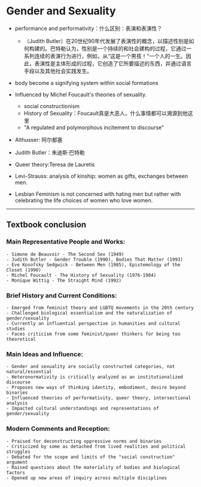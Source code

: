 # Gender and Sexuality

- performance and performativity：什么区别：表演和表演性？
  - （Judith Butler）在20世纪90年代发展了表演性的概念，以描述性别是如何构建的。巴特勒认为，性别是一个持续的和社会建构的过程，它通过一系列连续的表演行为进行，例如，从“这是一个男孩！“一个人的一生。因此，表演性是主体形成的过程，它创造了它所要描述的东西，并通过语言手段以及其他社会实践发生。
- body become a signifying system within social formations
- Influenced by Michel Foucault's theories of sexuality.
  - social constructionism
  - History of Sexuality：Foucault真是大恶人，什么事情都可以溯源到他这里
  - "A regulated and polymorphous incitement to discourse"
- Althusser: 阿尔都塞
- Judith Butler：朱迪斯·巴特勒

- Queer theory:Teresa de Lauretis
- Levi-Strauss: analysis of kinship: women as gifts, exchanges between men.
- Lesbian Feminism is not concerned with hating men but rather with celebrating the life choices of women who love women.

-----------



## Textbook conclusion


### Main Representative People and Works:
    - Simone de Beauvoir - The Second Sex (1949)
    - Judith Butler - Gender Trouble (1990), Bodies That Matter (1993)
    - Eve Kosofsky Sedgwick - Between Men (1985), Epistemology of the Closet (1990)
    - Michel Foucault - The History of Sexuality (1976-1984)
    - Monique Wittig - The Straight Mind (1992)

### Brief History and Current Conditions:
    - Emerged from feminist theory and LGBTQ movements in the 20th century
    - Challenged biological essentialism and the naturalization of gender/sexuality
    - Currently an influential perspective in humanities and cultural studies
    - Faces criticism from some feminist/queer thinkers for being too theoretical

### Main Ideas and Influence:
    - Gender and sexuality are socially constructed categories, not natural/essential
    - Heteronormativity is critically analyzed as an institutionalized discourse
    - Proposes new ways of thinking identity, embodiment, desire beyond binaries  
    - Influenced theories of performativity, queer theory, intersectional analysis
    - Impacted cultural understandings and representations of gender/sexuality

### Modern Comments and Reception:
    - Praised for deconstructing oppressive norms and binaries
    - Criticized by some as detached from lived realities and political struggles  
    - Debated for the scope and limits of the "social construction" argument
    - Raised questions about the materiality of bodies and biological factors
    - Opened up new areas of inquiry across multiple disciplines

